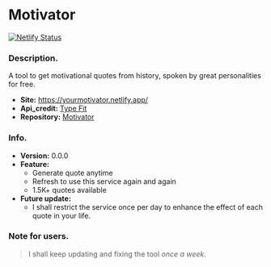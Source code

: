 # Motivator
[![Netlify Status](https://api.netlify.com/api/v1/badges/5a4168d4-4a31-40a1-8d59-d6e3e4e96a23/deploy-status)](https://app.netlify.com/sites/yourmotivator/deploys)
 ### Description.
  A tool to get motivational quotes from history, spoken by great personalities for free.  
  + **Site:** <https://yourmotivator.netlify.app/>  
  + **Api_credit:** [Type Fit](https://type.fit/)
  + **Repository:** [Motivator](https://github.com/desouvik/Motivator)

### Info.
 + **Version:** 0.0.0  
 + **Feature:** 
     + Generate quote anytime  
     + Refresh to use this service again and again  
     + 1.5K\+ quotes  available  
 + **Future update:**  
     + I shall restrict the service once per day to enhance the effect of each quote in your life.
    
### Note for users.
> I shall keep updating and fixing the tool *once a week*.
